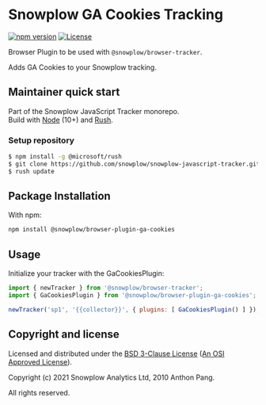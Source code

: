 # Snowplow GA Cookies Tracking

[![npm version][npm-image]][npm-url]
[![License][license-image]](LICENSE)

Browser Plugin to be used with `@snowplow/browser-tracker`.

Adds GA Cookies to your Snowplow tracking.

## Maintainer quick start

Part of the Snowplow JavaScript Tracker monorepo.  
Build with [Node](https://nodejs.org/en/) (10+) and [Rush](https://rushjs.io/).

### Setup repository

```bash
$ npm install -g @microsoft/rush 
$ git clone https://github.com/snowplow/snowplow-javascript-tracker.git
$ rush update
```

## Package Installation

With npm:

```bash
npm install @snowplow/browser-plugin-ga-cookies
```

## Usage

Initialize your tracker with the GaCookiesPlugin:

```js
import { newTracker } from '@snowplow/browser-tracker';
import { GaCookiesPlugin } from '@snowplow/browser-plugin-ga-cookies';

newTracker('sp1', '{{collector}}', { plugins: [ GaCookiesPlugin() ] }); // Also stores reference at module level
```

## Copyright and license

Licensed and distributed under the [BSD 3-Clause License](LICENSE) ([An OSI Approved License][osi]).

Copyright (c) 2021 Snowplow Analytics Ltd, 2010 Anthon Pang.

All rights reserved.

[npm-url]: https://www.npmjs.com/package/@snowplow/browser-plugin-ga-cookies
[npm-image]: https://img.shields.io/npm/v/@snowplow/browser-plugin-ga-cookies
[docs]: https://docs.snowplowanalytics.com/docs/collecting-data/collecting-from-own-applications/javascript-tracker/
[osi]: https://opensource.org/licenses/BSD-3-Clause
[license-image]: https://img.shields.io/github/license/snowplow/snowplow-javascript-tracker
